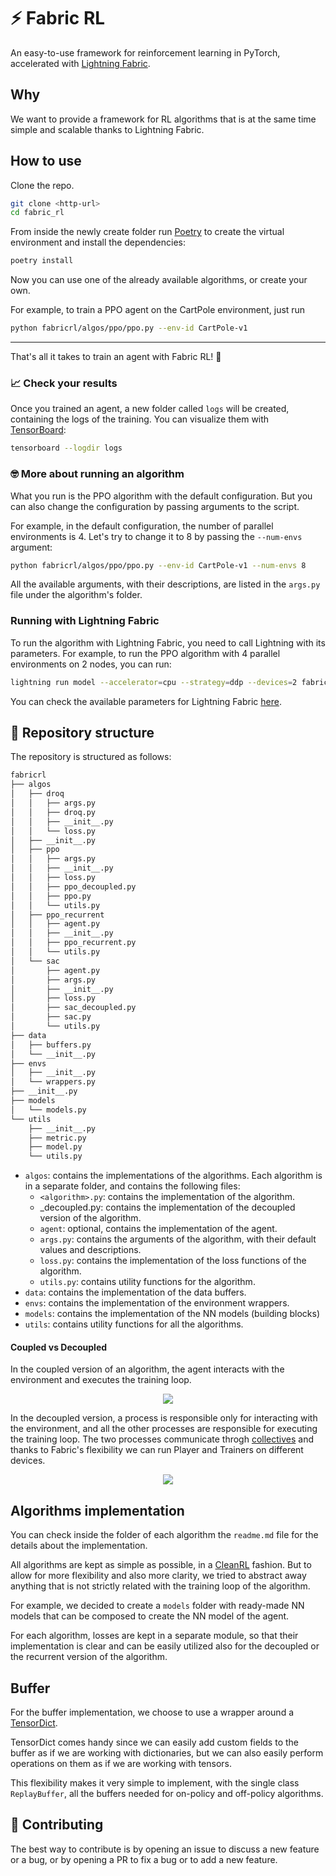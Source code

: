 # ⚡ Fabric RL
An easy-to-use framework for reinforcement learning in PyTorch, accelerated with [Lightning Fabric](https://lightning.ai/docs/fabric/stable/).

## Why
We want to provide a framework for RL algorithms that is at the same time simple and scalable thanks to Lightning Fabric.

## How to use
Clone the repo.

```bash
git clone <http-url>
cd fabric_rl
```

From inside the newly create folder run [Poetry](https://python-poetry.org) to create the virtual environment and install the dependencies:
```bash
poetry install
```

Now you can use one of the already available algorithms, or create your own. 

For example, to train a PPO agent on the CartPole environment, just run
```bash
python fabricrl/algos/ppo/ppo.py --env-id CartPole-v1
```
---

That's all it takes to train an agent with Fabric RL! 🎉

### :chart_with_upwards_trend: Check your results

Once you trained an agent, a new folder called `logs` will be created, containing the logs of the training. You can visualize them with [TensorBoard](https://www.tensorflow.org/tensorboard):
```bash
tensorboard --logdir logs
```

### :nerd_face: More about running an algorithm
What you run is the PPO algorithm with the default configuration. But you can also change the configuration by passing arguments to the script.

For example, in the default configuration, the number of parallel environments is 4. Let's try to change it to 8 by passing the `--num-envs` argument:
```bash
python fabricrl/algos/ppo/ppo.py --env-id CartPole-v1 --num-envs 8
```

All the available arguments, with their descriptions, are listed in the `args.py` file under the algorithm's folder.

### Running with Lightning Fabric
To run the algorithm with Lightning Fabric, you need to call Lightning with its parameters. For example, to run the PPO algorithm with 4 parallel environments on 2 nodes, you can run:
```bash
lightning run model --accelerator=cpu --strategy=ddp --devices=2 fabricrl/algos/ppo/ppo.py --env-id CartPole-v1
```

You can check the available parameters for Lightning Fabric [here](https://lightning.ai/docs/fabric/stable/api/fabric_args.html).

## :book: Repository structure
The repository is structured as follows:
```bash
fabricrl
├── algos
│   ├── droq
│   │   ├── args.py
│   │   ├── droq.py
│   │   ├── __init__.py
│   │   └── loss.py
│   ├── __init__.py
│   ├── ppo
│   │   ├── args.py
│   │   ├── __init__.py
│   │   ├── loss.py
│   │   ├── ppo_decoupled.py
│   │   ├── ppo.py
│   │   └── utils.py
│   ├── ppo_recurrent
│   │   ├── agent.py
│   │   ├── __init__.py
│   │   ├── ppo_recurrent.py
│   │   └── utils.py
│   └── sac
│       ├── agent.py
│       ├── args.py
│       ├── __init__.py
│       ├── loss.py
│       ├── sac_decoupled.py
│       ├── sac.py
│       └── utils.py
├── data
│   ├── buffers.py
│   └── __init__.py
├── envs
│   ├── __init__.py
│   └── wrappers.py
├── __init__.py
├── models
│   └── models.py
└── utils
    ├── __init__.py
    ├── metric.py
    ├── model.py
    └── utils.py
```

  * `algos`: contains the implementations of the algorithms. Each algorithm is in a separate folder, and contains the following files:
    * `<algorithm>.py`: contains the implementation of the algorithm.
    * <algorithm>_decoupled.py: contains the implementation of the decoupled version of the algorithm.
    * `agent`: optional, contains the implementation of the agent.
    * `args.py`: contains the arguments of the algorithm, with their default values and descriptions.
    * `loss.py`: contains the implementation of the loss functions of the algorithm.
    * `utils.py`: contains utility functions for the algorithm.
  * `data`: contains the implementation of the data buffers.
  * `envs`: contains the implementation of the environment wrappers.
  * `models`: contains the implementation of the NN models (building blocks)
  * `utils`: contains utility functions for all the algorithms.

#### Coupled vs Decoupled
In the coupled version of an algorithm, the agent interacts with the environment and executes the training loop. 

<p align="center">
  <img src="https://pl-public-data.s3.amazonaws.com/assets_lightning/examples/fabric/reinforcement-learning/fabric_coupled.png">
</p>

In the decoupled version, a process is responsible only for interacting with the environment, and all the other processes are responsible for executing the training loop. The two processes communicate throgh [collectives](https://lightning.ai/docs/fabric/stable/api/generated/lightning.fabric.plugins.collectives.TorchCollective.html#lightning.fabric.plugins.collectives.TorchCollective) and thanks to Fabric's flexibility we can run Player and Trainers on different devices.

<p align="center">
  <img src="https://pl-public-data.s3.amazonaws.com/assets_lightning/examples/fabric/reinforcement-learning/ppo_fabric_decoupled.png">
</p>

## Algorithms implementation
You can check inside the folder of each algorithm the `readme.md` file for the details about the implementation.

All algorithms are kept as simple as possible, in a [CleanRL](https://github.com/vwxyzjn/cleanrl) fashion. But to allow for more flexibility and also more clarity, we tried to abstract away anything that is not strictly related with the training loop of the algorithm. 

For example, we decided to create a `models` folder with ready-made NN models that can be composed to create the NN model of the agent.

For each algorithm, losses are kept in a separate module, so that their implementation is clear and can be easily utilized also for the decoupled or the recurrent version of the algorithm.

## Buffer
For the buffer implementation, we choose to use a wrapper around a [TensorDict](https://pytorch.org/rl/tensordict/reference/generated/tensordict.TensorDict.html).

TensorDict comes handy since we can easily add custom fields to the buffer as if we are working with dictionaries, but we can also easily perform operations on them as if we are working with tensors.

This flexibility makes it very simple to implement, with the single class `ReplayBuffer`, all the buffers needed for on-policy and off-policy algorithms.

## :bow: Contributing
The best way to contribute is by opening an issue to discuss a new feature or a bug, or by opening a PR to fix a bug or to add a new feature.